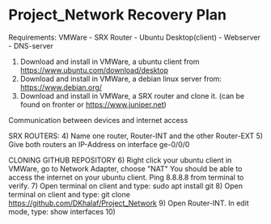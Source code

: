 # Project_Network Recovery Plan

Requirements:
VMWare - SRX Router - Ubuntu Desktop(client) - Webserver - DNS-server

1) Download and install in VMWare, a ubuntu client from https://www.ubuntu.com/download/desktop
2) Download and install in VMWare, a debian linux server from: https://www.debian.org/
3) Download and install in VMWare, a SRX router and clone it. (can be found on fronter or https://www.juniper.net)

Communication between devices and internet access



SRX ROUTERS:
4) Name one router, Router-INT and the other Router-EXT
5) Give both routers an IP-Address on interface ge-0/0/0

CLONING GITHUB REPOSITORY
6) Right click your ubuntu client in VMWare, go to Network Adapter, choose "NAT"
You should be able to access the internet on your ubuntu client. Ping 8.8.8.8 from terminal to verify.
7) Open terminal on client and type: sudo apt install git
8) Open terminal on client and type: git clone https://github.com/DKhalaf/Project_Network
9) Open Router-INT. In edit mode, type: show interfaces
10) 
